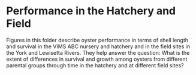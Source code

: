 # Performance in the Hatchery and Field
Figures in this folder describe oyster performance in terms of shell length and survival in the VIMS ABC nursery and hatchery and in the field sites in the York and Lewisetta Rivers. They help answer the question: What is the extent of differences in survival and growth among oysters from different parental groups through time in the hatchery and at different field sites?
